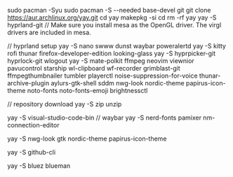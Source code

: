 sudo pacman -Syu
sudo pacman -S --needed base-devel git
git clone https://aur.archlinux.org/yay.git
cd yay
makepkg -si
cd
rm -rf yay
yay -S hyprland-git
// Make sure you install mesa as the OpenGL driver. The virgl drivers are included in mesa.

// hyprland setup
yay -S nano swww dunst waybar poweralertd
yay -S kitty rofi thunar firefox-developer-edition looking-glass
yay -S hyprpicker-git hyprlock-git wlogout
yay -S mate-polkit ffmpeg neovim viewnior pavucontrol starship wl-clipboard wf-recorder grimblast-git ffmpegthumbnailer tumbler playerctl noise-suppression-for-voice thunar-archive-plugin aylurs-gtk-shell sddm nwg-look nordic-theme papirus-icon-theme noto-fonts noto-fonts-emoji brightnessctl

// repository download
yay -S zip unzip

yay -S visual-studio-code-bin
// waybar
yay -S nerd-fonts pamixer nm-connection-editor

yay -S nwg-look gtk nordic-theme papirus-icon-theme

yay -S github-cli


yay -S bluez blueman

